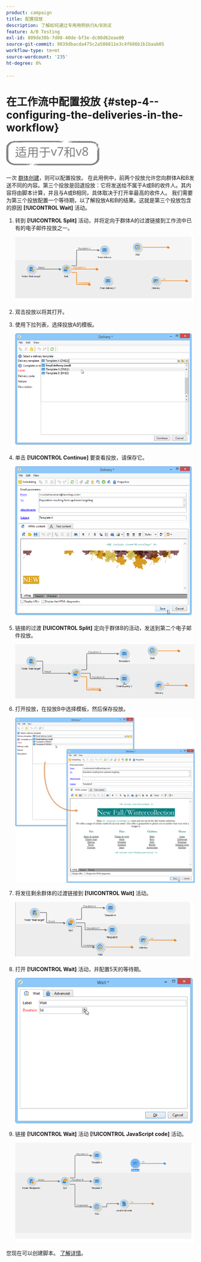 ```yaml
---
product: campaign
title: 配置投放
description: 了解如何通过专用用例执行A/B测试
feature: A/B Testing
exl-id: 809de30b-7d08-40de-bf3e-dc80d62eae80
source-git-commit: 9839dbacda475c2a586811e3c4f686b1b1baab05
workflow-type: tm+mt
source-wordcount: '235'
ht-degree: 0%

---
```


# 在工作流中配置投放 {#step-4--configuring-the-deliveries-in-the-workflow}

![](../../assets/common.svg)

一次 [群体创建](a-b-testing-uc-population-samples.md)，则可以配置投放。 在此用例中，前两个投放允许您向群体A和B发送不同的内容。第三个投放是回退投放：它将发送给不属于A或B的收件人。其内容将由脚本计算，并且与A或B相同，具体取决于打开率最高的收件人。 我们需要为第三个投放配置一个等待期，以了解投放A和B的结果。这就是第三个投放包含的原因 **[!UICONTROL Wait]** 活动。

1. 转到 **[!UICONTROL Split]** 活动，并将定向于群体A的过渡链接到工作流中已有的电子邮件投放之一。

   ![](assets/use_case_abtesting_createdeliveries_001.png)

1. 双击投放以将其打开。
1. 使用下拉列表，选择投放A的模板。

   ![](assets/use_case_abtesting_createdeliveries_003.png)

1. 单击 **[!UICONTROL Continue]** 要查看投放，请保存它。

   ![](assets/use_case_abtesting_createdeliveries_002.png)

1. 链接的过渡 **[!UICONTROL Split]** 定向于群体B的活动，发送到第二个电子邮件投放。

   ![](assets/use_case_abtesting_createdeliveries_004.png)

1. 打开投放，在投放B中选择模板，然后保存投放。

   ![](assets/use_case_abtesting_createdeliveries_005.png)

1. 将发往剩余群体的过渡链接到 **[!UICONTROL Wait]** 活动。

   ![](assets/use_case_abtesting_createdeliveries_006.png)

1. 打开 **[!UICONTROL Wait]** 活动，并配置5天的等待期。

   ![](assets/use_case_abtesting_createdeliveries_007.png)

1. 链接 **[!UICONTROL Wait]** 活动 **[!UICONTROL JavaScript code]** 活动。

   ![](assets/use_case_abtesting_createdeliveries_008.png)

您现在可以创建脚本。 [了解详情](a-b-testing-uc-script.md)。
